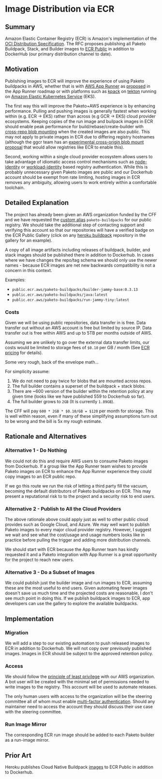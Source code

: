 # Image Distribution via ECR

## Summary

Amazon Elastic Container Registry (ECR) is Amazon's implementation of the [OCI Distribution Specification][distribution-spec]. The RFC proposes publishing all Paketo Buildpack, Stack, and Builder images to [ECR Public][ecr-public] in addition to DockerHub (our primary distribution channel to date).

## Motivation

Publishing images to ECR will improve the experience of using Paketo buildpacks in AWS, whether that is with [AWS App Runner][app-runner] as [proposed][app-runner-roadmap] in the App Runner roadmap or with platforms such as [kpack][kpack] on [tekton][tekton-task] running on [Amazon Elastic Kubernetes Service][eks] (EKS).

The first way this will improve the Paketo+AWS experience is by enhancing performance. Pulling and pushing images is generally fastest when working within (e.g. ECR -> EKS) rather than across (e.g GCR -> EKS) cloud provider ecosystems. Keeping copies of the run image and builpack images in ECR should enable peak performance for build/rebase/create-builder with [cross-repo blob mounting][cross-repo-blob-mount] when the created images are also public. This may not apply to private images in ECR due to differing registry hostnames (although the ggcr team has an [experimental cross-origin blob mount proposal][cross-origin-blob-mount] that would allow registries like ECR to enable this).

Second, working within a single cloud provider ecosystem allows users to take advantage of idiomatic access control mechanisms such as [node-identity][node-identity] or [workload-identity][workload-identity] based registry authentication. While this is probably unnecessary given Paketo images are public and our Dockerhub account should be exempt from rate limiting, hosting images in ECR removes any ambiguity, allowing users to work entirely within a comfortable toolchain.

## Detailed Explanation

The project has already been given an AWS organization funded by the CFF and we have requested the [custom alias][registry-alias] `paketo-buildpacks` for our public registry. We should take the additional step of contacting support and verifying this account so that our repositories will have a verified badge on the ECR Public Gallery (click on any [heroku buildpack][heroku-gallery] repository in the gallery for an example).

A copy of all image artifacts including releases of buildpack, builder, and stack images should be published there in addition to Dockerhub. In cases where we have changes the repo/tag schema we should only use the newer names - because ECR images are net new backwards compatibility is not a concern in this context.

Examples:
- `public.ecr.aws/paketo-buildpacks/builder-jammy-base:0.3.13`
- `public.ecr.aws/paketo-buildpacks/java:latest`
- `public.ecr.aws/paketo-buildpacks/run-jammy-tiny:latest`

### Costs
Given we will be using public repositories, data transfer in is free. Data transfer out without an AWS account is free but limited by source IP. Data transfer out is free within AWS and up to 5TB per months outside of AWS.

Assuming we are unlikely to go over the external data transfer limits, our costs would be limited to storage fees of `$0.10` per GB / month (See [ECR pricing][ecr-pricing] for details).

Some very rough, back of the envelope math...

For simplicity assume:
1. We do not need to pay twice for blobs that are mounted across repos.
2. The full builder contains a superset of the buildpack + stack blobs.
3. There are ~600 version of the builder within the retention policy at any given time (looks like we have published 559 to Dockerhub so far).
4. The full builder grows to `2GB` (It is currently `1.89GB`).

The CFF will pay `600 * 2GB * $0.10/GB = $120` per month for storage. This is well within reason, even if many of these simplifying assumptions turn out to be wrong and the bill is 5x my rough estimate.

## Rationale and Alternatives

### Alternative 1 - Do Nothing
We could not do this and require AWS users to consume Paketo images from Dockerhub. If a group like the App Runner team wishes to provide Paketo images on ECR to enhance the App Runner experience they could copy images to an ECR public repo.

If we go this route we run the risk of letting a third party fill the vacuum, becoming the default distributors of Paketo buildpacks on ECR. This may present a reputational risk to to the project and a security risk to end users.

### Alternative 2 - Publish to All the Cloud Providers
The above rationale above could apply just as well to other public cloud provides such as Google Cloud, and Azure. We may well want to publish Paketo images to every major cloud provider registry. However, I suggest we wait and see what the cost/usage and usage numbers looks like in practice before pulling the trigger and adding more distribution channels.

We should start with ECR because the App Runner team has kindly requested it and a Paketo integration with App Runner is a great opportunity for the project to reach new users.

### Alternative 3 - Do a Subset of Images

We could publish just the builder image and run images to ECR, assuming these are the most useful to end users. Given automating fewer images doesn't save us much time and the projected costs are reasonable, I don't see much point in doing this. If we publish buildpack images to ECR, app developers can use the gallery to explore the available buildpacks.

## Implementation

### Migration

We will add a step to our existing automation to push released images to ECR in addition to Dockerhub. We will not copy over previously published images. Images in ECR should be subject to the approved retention policy.

### Access

We should follow the [principle of least privilege][least-privilege] with our AWS organization. A bot user will be created with the minimal set of permissions needed to write images to the registry. This account will be used to automate releases.

The only human users with access to the organization will be the steering committee all of whom must enable [multi-factor authentication][mfa]. Should any maintainer need to access the account they should discuss their use case with the steering committee.

### Run Image Mirror

The corresponding ECR run image should be added to each Paketo builder as a run-image mirror.

## Prior Art

Heroku publishes Cloud Native Buildpack [images][heroku-gallery] to ECR Public in addition to Dockerhub.


[distribution-spec]: https://github.com/opencontainers/distribution-spec
[ecr-public]: https://docs.amazonaws.cn/en_us/AmazonECR/latest/public/what-is-ecr.html
[app-runner]: https://aws.amazon.com/apprunner/
[app-runner-roadmap]: https://aws.amazon.com/apprunner/
[dockerhub-rfc]: https://github.com/aws/apprunner-roadmap/issues/11
[kpack]: https://github.com/pivotal/kpack
[tekton-task]: https://hub.tekton.dev/tekton/task/buildpacks
[eks]: https://aws.amazon.com/eks/
[cross-repo-blob-mount]: https://github.com/distribution/distribution/issues/634
[cross-origin-blob-mount]: https://github.com/google/go-containerregistry/pull/1388
[node-identity]: https://docs.aws.amazon.com/AmazonECR/latest/userguide/ECR_on_EKS.html
[workload-identity]: https://docs.aws.amazon.com/eks/latest/userguide/iam-roles-for-service-accounts.html
[registry-alias]: https://docs.aws.amazon.com/AmazonECRPublic/latest/APIReference/API_RegistryAlias.html
[heroku-gallery]: https://gallery.ecr.aws/heroku-buildpacks/
[ecr-pricing]: https://aws.amazon.com/ecr/pricing/
[least-privilege]: https://en.wikipedia.org/wiki/Principle_of_least_privilege
[mfa]: https://aws.amazon.com/iam/features/mfa/

